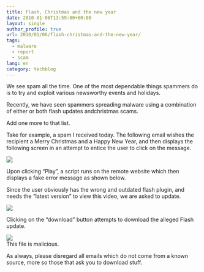 ```yaml
---
title: Flash, Christmas and the new year
date: 2010-01-06T13:59:00+00:00
layout: single
author_profile: true
url: 2010/01/06/flash-christmas-and-the-new-year/
tags:
  - malware
  - report
  - scam
lang: en
category: techblog
---
```

We see spam all the time. One of the most dependable things spammers do is to try and exploit various newsworthy events and holidays.

Recently, we have seen spammers spreading malware using a combination of either or both flash updates andchristmas scams.

Add one more to that list.

Take for example, a spam I received today. The following email wishes the recipient a Merry Christmas and a Happy New Year, and then displays the following screen in an attempt to entice the user to click on the message.

<div>
  <a href="http://1.bp.blogspot.com/_vaUVXcmC3OI/S0SPg5U_WeI/AAAAAAAAAj4/h3WVD_-ZYPE/s1600-h/use_21.jpg" imageanchor="1"><img border="0" src="http://1.bp.blogspot.com/_vaUVXcmC3OI/S0SPg5U_WeI/AAAAAAAAAj4/h3WVD_-ZYPE/s640/use_21.jpg" /></a>
</div>

Upon clicking “Play”, a script runs on the remote website which then displays a fake error message as shown below.

<a name="more"></a>

Since the user obviously has the wrong and outdated flash plugin, and needs the “latest version” to view this video, we are asked to update.

<div>
</div>

<div>
  <a href="http://4.bp.blogspot.com/_vaUVXcmC3OI/S0SPih4j40I/AAAAAAAAAkI/mjx72tplA24/s1600-h/use_31.jpg" imageanchor="1"><img border="0" src="http://4.bp.blogspot.com/_vaUVXcmC3OI/S0SPih4j40I/AAAAAAAAAkI/mjx72tplA24/s640/use_31.jpg" /></a>
</div>

<div>
</div>

Clicking on the “download” button attempts to download the alleged Flash update.

<div>
</div>

<div>
  <a href="http://2.bp.blogspot.com/_vaUVXcmC3OI/S0SPh7VQn2I/AAAAAAAAAkA/vrMRlYcrx60/s1600-h/use_4_a.jpg" imageanchor="1"><img border="0" src="http://2.bp.blogspot.com/_vaUVXcmC3OI/S0SPh7VQn2I/AAAAAAAAAkA/vrMRlYcrx60/s640/use_4_a.jpg" /></a>
</div>

<div>
  This file is malicious.
</div>

As always, please disregard all emails which do not come from a known source, more so those that ask you to download stuff.